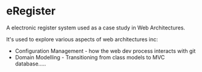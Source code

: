 eRegister
=========

A electronic register system used as a case study in Web Architectures.

It's used to explore various aspects of web architectures inc:
* Configuration Management - how the web dev process interacts with git
* Domain Modelling - Transitioning from class models to MVC database.....

